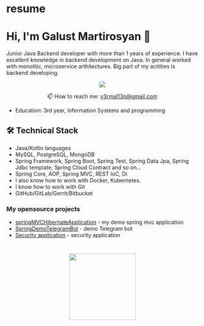 # resume

# Hi, I'm Galust Martirosyan 👋
Junior Java Backend developer with more than 1 years of experience. I have excellent knowledge in backend development on Java.
In general worked with monolitic, microservice arthitectures. Big part of my acitities is backend developing.


<p align='center'>
   <a href="https://t.me/v3rmal13n">
       <img src="https://img.shields.io/badge/Telegram-2CA5E0?style=for-the-badge&logo=telegram&logoColor=white"/>
   </a>
<p align='center'>
   📫 How to reach me: <a href='mailto:v3rmal13n@gmail.com'>v3rmal13n@gmail.com</a>
</p>

*   Education: 3rd year, Information Systems and programming

## 🛠 Technical Stack
*   Java/Kotlin languages
*   MySQL, PostgreSQL, MongoDB
*   Spring Framework, Spring Boot, Spring Test, Spring Data Jpa, Spring Jdbc template, Spring Cloud Contract and so on...
*   Spring Core, AOP, Spring MVC, REST IoC, Di
*   I also know how to work with Docker, Kubernetes. 
*   I know how to work with Git
*   GitHub/GitLab/Gerrit/Bitbucket

### My opensource projects

*   [springMVCHibernateApplication](https://github.com/v3rmal13n/springMVCHibernateApplication) - my demo spring mvc application
*   [SpringDemoTelegramBot](https://github.com/v3rmal13n/SpringDemoTelegramBot) - demo Telegram bot 
*   [Security application](https://github.com/v3rmal13n/securityAppGit) - security application

<div align="center" style="margin: 40px 0">
   <a href="https://github.com/v3rmal13n/github-profile-views-counter">
       <img width="175px" src="https://komarev.com/ghpvc/?username=v3rmal13n&color=DE002D">
   </a>
</div>
